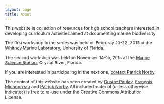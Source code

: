 ```yaml
---
layout: page
title: About
---
```


This website is collection of resources for high school teachers interested in
developing curriculum activities aimed at documenting marine biodiversity.

The first workshop in the series was held on Februray 20-22, 2015 at the
[Whitney Marine Laboratory](http://www.whitney.ufl.edu/), University of Florida.

The second workshop was held on November 14-15, 2015 at the [Marine Science
Station](http://mss.citrusschools.org/), Crystal River, Florida.


If you are interested in participating in the next one,
[contact Patrick Norby](mailto:pnorby@ufl.edu).

The content of this website has been created by
[Gustav Paulay](http://flmnh.ufl.edu/malacology/paulay.htm),
[François Michonneau](http://francoismichonneau.net) and
[Patrick Norby](http://flmnh.ufl.edu/malacology/norby.htm). All included
material (unless otherwise indicated) is free to re-use under the Creative
Commons Attribution License.

